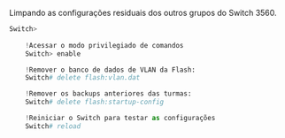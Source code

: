 Limpando as configurações residuais dos outros grupos do Switch 3560.

```python
Switch>
	
	!Acessar o modo privilegiado de comandos 
	Switch> enable

	!Remover o banco de dados de VLAN da Flash: 
	Switch# delete flash:vlan.dat

	!Remover os backups anteriores das turmas: 
	Switch# delete flash:startup-config

	!Reiniciar o Switch para testar as configurações
	Switch# reload

```
